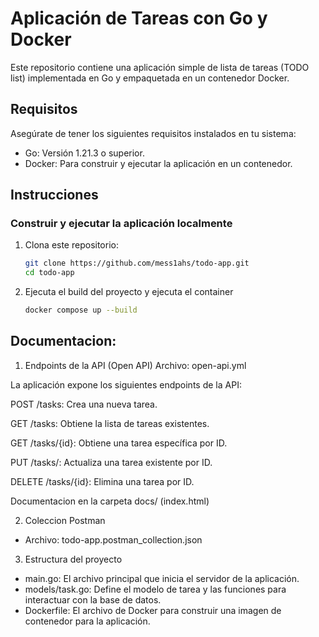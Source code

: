 # Aplicación de Tareas con Go y Docker

Este repositorio contiene una aplicación simple de lista de tareas (TODO list) implementada en Go y empaquetada en un contenedor Docker.

## Requisitos

Asegúrate de tener los siguientes requisitos instalados en tu sistema:

- Go: Versión 1.21.3 o superior.
- Docker: Para construir y ejecutar la aplicación en un contenedor.

## Instrucciones

### Construir y ejecutar la aplicación localmente

1. Clona este repositorio:

   ```bash
   git clone https://github.com/mess1ahs/todo-app.git
   cd todo-app

2. Ejecuta el build del proyecto y ejecuta el container

    ```bash
    docker compose up --build

## Documentacion:

1. Endpoints de la API (Open API)
Archivo: open-api.yml

La aplicación expone los siguientes endpoints de la API:

POST /tasks: Crea una nueva tarea.

GET /tasks: Obtiene la lista de tareas existentes.

GET /tasks/{id}: Obtiene una tarea específica por ID.

PUT /tasks/: Actualiza una tarea existente por ID.

DELETE /tasks/{id}: Elimina una tarea por ID.

Documentacion en la carpeta docs/ (index.html)


2. Coleccion Postman

- Archivo: todo-app.postman_collection.json

3. Estructura del proyecto

- main.go: El archivo principal que inicia el servidor de la aplicación.
- models/task.go: Define el modelo de tarea y las funciones para interactuar con la base de datos.
- Dockerfile: El archivo de Docker para construir una imagen de contenedor para la aplicación.